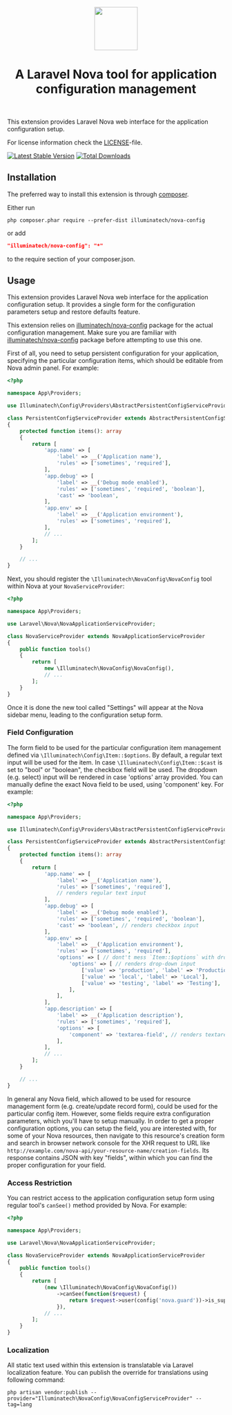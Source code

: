 <p align="center">
    <a href="https://github.com/illuminatech" target="_blank">
        <img src="https://avatars1.githubusercontent.com/u/47185924" height="100px">
    </a>
    <h1 align="center">A Laravel Nova tool for application configuration management</h1>
    <br>
</p>

This extension provides Laravel Nova web interface for the application configuration setup.

For license information check the [LICENSE](LICENSE.md)-file.

[![Latest Stable Version](https://img.shields.io/packagist/v/illuminatech/nova-config.svg)](https://packagist.org/packages/illuminatech/nova-config)
[![Total Downloads](https://img.shields.io/packagist/dt/illuminatech/nova-config.svg)](https://packagist.org/packages/illuminatech/nova-config)


Installation
------------

The preferred way to install this extension is through [composer](http://getcomposer.org/download/).

Either run

```
php composer.phar require --prefer-dist illuminatech/nova-config
```

or add

```json
"illuminatech/nova-config": "*"
```

to the require section of your composer.json.


Usage
-----

This extension provides Laravel Nova web interface for the application configuration setup.
It provides a single form for the configuration parameters setup and restore defaults feature.

This extension relies on [illuminatech/nova-config](https://github.com/illuminatech/nova-config) package for the actual configuration management.
Make sure you are familiar with [illuminatech/nova-config](https://github.com/illuminatech/nova-config) package before attempting to use this one.

First of all, you need to setup persistent configuration for your application, specifying the particular configuration items,
which should be editable from Nova admin panel. For example:

```php
<?php

namespace App\Providers;

use Illuminatech\Config\Providers\AbstractPersistentConfigServiceProvider;

class PersistentConfigServiceProvider extends AbstractPersistentConfigServiceProvider
{
    protected function items(): array
    {
        return [
            'app.name' => [
                'label' => __('Application name'),
                'rules' => ['sometimes', 'required'],
            ],
            'app.debug' => [
                'label' => __('Debug mode enabled'),
                'rules' => ['sometimes', 'required', 'boolean'],
                'cast' => 'boolean',
            ],
            'app.env' => [
                'label' => __('Application environment'),
                'rules' => ['sometimes', 'required'],
            ],
            // ...
        ];
    }

    // ...
}
```

Next, you should register the `\Illuminatech\NovaConfig\NovaConfig` tool within Nova at your `NovaServiceProvider`:

```php
<?php

namespace App\Providers;

use Laravel\Nova\NovaApplicationServiceProvider;

class NovaServiceProvider extends NovaApplicationServiceProvider
{
    public function tools()
    {
        return [
            new \Illuminatech\NovaConfig\NovaConfig(),
            // ...
        ];
    }
}
```

Once it is done the new tool called "Settings" will appear at the Nova sidebar menu, leading to the configuration setup form.


### Field Configuration <span id="field-configuration"></span>

The form field to be used for the particular configuration item management defined via `\Illuminatech\Config\Item::$options`.
By default, a regular text input will be used for the item. In case `\Illuminatech\Config\Item::$cast` is set to "bool" or "boolean",
the checkbox field will be used. The dropdown (e.g. select) input will be rendered in case 'options' array provided.
You can manually define the exact Nova field to be used, using 'component' key.
For example:

```php
<?php

namespace App\Providers;

use Illuminatech\Config\Providers\AbstractPersistentConfigServiceProvider;

class PersistentConfigServiceProvider extends AbstractPersistentConfigServiceProvider
{
    protected function items(): array
    {
        return [
            'app.name' => [
                'label' => __('Application name'),
                'rules' => ['sometimes', 'required'],
                // renders regular text input
            ],
            'app.debug' => [
                'label' => __('Debug mode enabled'),
                'rules' => ['sometimes', 'required', 'boolean'],
                'cast' => 'boolean', // renders checkbox input
            ],
            'app.env' => [
                'label' => __('Application environment'),
                'rules' => ['sometimes', 'required'],
                'options' => [ // dont't mess `Item::$options` with drop-down options!
                    'options' => [ // renders drop-down input
                        ['value' => 'production', 'label' => 'Production'],
                        ['value' => 'local', 'label' => 'Local'],
                        ['value' => 'testing', 'label' => 'Testing'],
                    ],
                ],
            ],
            'app.description' => [
                'label' => __('Application description'),
                'rules' => ['sometimes', 'required'],
                'options' => [
                    'component' => 'textarea-field', // renders textarea input
                ],
            ],
            // ...
        ];
    }

    // ...
}
```

In general any Nova field, which allowed to be used for resource management form (e.g. create/update record form), could be
used for the particular config item. However, some fields require extra configuration parameters, which you'll have to setup
manually. In order to get a proper configuration options, you can setup the field, you are interested with, for some of your
Nova resources, then navigate to this resource's creation form and search in browser network console for the XHR request to
URL like `http://example.com/nova-api/your-resource-name/creation-fields`. Its response contains JSON with key "fields",
within which you can find the proper configuration for your field.


### Access Restriction <span id="access-restriction"></span>

You can restrict access to the application configuration setup form using regular tool's `canSee()` method provided by Nova.
For example:

```php
<?php

namespace App\Providers;

use Laravel\Nova\NovaApplicationServiceProvider;

class NovaServiceProvider extends NovaApplicationServiceProvider
{
    public function tools()
    {
        return [
            (new \Illuminatech\NovaConfig\NovaConfig())
                ->canSee(function($request) {
                    return $request->user(config('nova.guard'))->is_super_admin;
                }),
            // ...
        ];
    }
}
```


### Localization <span id="localization"></span>

All static text used within this extension is translatable via Laravel localization feature.
You can publish the override for translations using following command:

```
php artisan vendor:publish --provider="Illuminatech\NovaConfig\NovaConfigServiceProvider" --tag=lang
```
